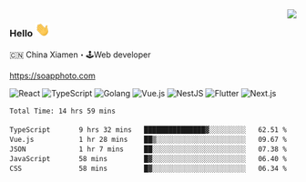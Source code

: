 <img align="right" src="https://github-readme-stats.vercel.app/api?username=yiiu&show_icons=false&bg_color=30,e96443,904e95&title_color=fff&text_color=fff" />

### Hello <img src="https://raw.githubusercontent.com/ABSphreak/ABSphreak/master/gifs/Hi.gif" width="26px" />
 
🇨🇳 China Xiamen・🕹Web developer

https://soapphoto.com

<p align="left"><img src="https://cdn.svgporn.com/logos/react.svg" alt="React" width="32" height="32"/> <img src="https://cdn.svgporn.com/logos/typescript-icon.svg" alt="TypeScript" width="32" height="32"/> <img src="https://cdn.svgporn.com/logos/gopher.svg" alt="Golang" width="32" height="32"/> <img src="https://cdn.svgporn.com/logos/vue.svg" alt="Vue.js" width="32" height="32"/> <img src="https://cdn.svgporn.com/logos/nestjs.svg" alt="NestJS" width="32" height="32"/> <img src="https://cdn.svgporn.com/logos/flutter.svg" alt="Flutter" width="32" height="32"/> <img src="https://cdn.svgporn.com/logos/nextjs-icon.svg" alt="Next.js" width="32" height="32"/></p>


<!--START_SECTION:waka-->

```txt
Total Time: 14 hrs 59 mins

TypeScript       9 hrs 32 mins   ███████████████▓░░░░░░░░░   62.51 %
Vue.js           1 hr 28 mins    ██▒░░░░░░░░░░░░░░░░░░░░░░   09.67 %
JSON             1 hr 7 mins     ██░░░░░░░░░░░░░░░░░░░░░░░   07.38 %
JavaScript       58 mins         █▓░░░░░░░░░░░░░░░░░░░░░░░   06.40 %
CSS              58 mins         █▓░░░░░░░░░░░░░░░░░░░░░░░   06.34 %
```

<!--END_SECTION:waka-->
